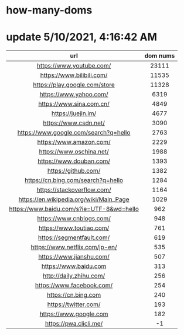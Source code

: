 # how-many-doms

# update 5/10/2021, 4:16:42 AM

url | dom nums
:-: | :-:
https://www.youtube.com/ | 23111
https://www.bilibili.com/ | 11535
https://play.google.com/store | 11328
https://www.yahoo.com/ | 6319
https://www.sina.com.cn/ | 4849
https://juejin.im/ | 4677
https://www.csdn.net/ | 3090
https://www.google.com/search?q=hello | 2763
https://www.amazon.com/ | 2229
https://www.oschina.net/ | 1988
https://www.douban.com/ | 1393
https://github.com/ | 1382
https://cn.bing.com/search?q=hello | 1284
https://stackoverflow.com/ | 1164
https://en.wikipedia.org/wiki/Main_Page | 1029
https://www.baidu.com/s?ie=UTF-8&wd=hello | 962
https://www.cnblogs.com/ | 948
https://www.toutiao.com/ | 761
https://segmentfault.com/ | 619
https://www.netflix.com/jp-en/ | 535
https://www.jianshu.com/ | 507
https://www.baidu.com | 313
http://daily.zhihu.com/ | 256
https://www.facebook.com/ | 254
https://cn.bing.com | 240
https://twitter.com/ | 193
https://www.google.com | 182
https://pwa.clicli.me/ | -1
